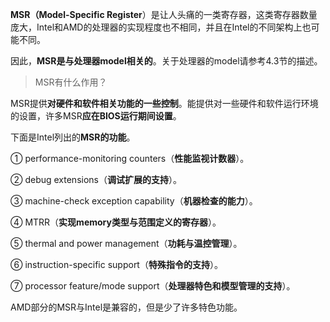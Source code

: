 **MSR（Model\-Specific Register**）是让人头痛的一类寄存器，这类寄存器数量庞大，Intel和AMD的处理器的实现程度也不相同，并且在Intel的不同架构上也可能不同。

因此，**MSR是与处理器model相关的**。关于处理器的model请参考4.3节的描述。

>MSR有什么作用？

MSR提供**对硬件和软件相关功能的一些控制**。能提供对一些硬件和软件运行环境的设置，许多MSR**应在BIOS运行期间设置**。

下面是Intel列出的**MSR的功能**。

① performance\-monitoring counters（**性能监视计数器**）。

② debug extensions（**调试扩展的支持**）。

③ machine\-check exception capability（**机器检查的能力**）。

④ MTRR（**实现memory类型与范围定义的寄存器**）。

⑤ thermal and power management（**功耗与温控管理**）。

⑥ instruction-specific support（**特殊指令的支持**）。

⑦ processor feature/mode support（**处理器特色和模型管理的支持**）。

AMD部分的MSR与Intel是兼容的，但是少了许多特色功能。